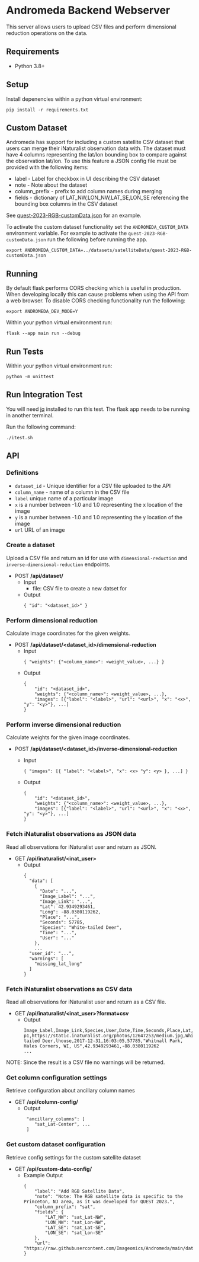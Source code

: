 # Andromeda Backend Webserver
This server allows users to upload CSV files and perform dimensional reduction operations on the data.


## Requirements

- Python 3.8+

## Setup

Install depenencies within a python virtual environment:

```
pip install -r requirements.txt
```

## Custom Dataset
Andromeda has support for including a custom satellite CSV dataset that users can merge their iNaturalist observation data with. The dataset must have 4 columns representing the lat/lon bounding box to compare against the observation lat/lon. To use this feature a JSON config file must be provided with the following items:
- label - Label for checkbox in UI describing the CSV dataset
- note - Note about the dataset
- column_prefix - prefix to add column names during merging
- fields - dictionary of LAT_NW,LON_NW,LAT_SE,LON_SE referencing the bounding box columns in the CSV dataset

See [quest-2023-RGB-customData.json](../datasets/satelliteData/quest-2023-RGB-customData.json) for an example.

 
To activate the custom dataset functionality set the `ANDROMEDA_CUSTOM_DATA` environment variable.
For example to activate the `quest-2023-RGB-customData.json` run the following before running the app.
```
export ANDROMEDA_CUSTOM_DATA=../datasets/satelliteData/quest-2023-RGB-customData.json
```

## Running

By default flask performs CORS checking which is useful in production.
When developing locally this can cause problems when using the API from a web browser.
To disable CORS checking functionality run the following:

```
export ANDROMEDA_DEV_MODE=Y
```

Within your python virtual environment run:

```
flask --app main run --debug
```

## Run Tests

Within your python virtual environment run:

```
python -m unittest
```

## Run Integration Test

You will need [jq](https://stedolan.github.io/jq/) installed to run this test.
The flask app needs to be running in another terminal.

Run the following command:

```
./itest.sh
```

## API
### Definitions
- `dataset_id` - Unique identifier for a CSV file uploaded to the API
- `column_name` - name of a column in the CSV file
- `label` unique name of a particular image
- `x` is a number between -1.0 and 1.0 representing the x location of the image
- `y` is a number between -1.0 and 1.0 representing the y location of the image
- `url` URL of an image

### Create a dataset
Upload a CSV file and return an id for use with `dimensional-reduction` and `inverse-dimensional-reduction` endpoints.
- POST __/api/dataset/__
  - Input
    - file: CSV file to create a new datset for
  - Output
    ```
    { "id": "<dataset_id>" }
    ```

### Perform dimensional reduction
Calculate image coordinates for the given weights.
- POST __/api/dataset/<dataset_id>/dimensional-reduction__
  - Input
    ```
    { "weights": {"<column_name>": <weight_value>, ...} }
    ```
  - Output
    ```
    { 
        "id": "<dataset_id>",
        "weights": {"<column_name>": <weight_value>, ...},
        "images": [{"label": "<label>", "url": "<url>", "x": "<x>", "y": "<y>"}, ...]
    }
    ```

### Perform inverse dimensional reduction
Calculate weights for the given image coordinates.
- POST __/api/dataset/<dataset_id>/inverse-dimensional-reduction__
  - Input
    ```  
    { "images": [{ "label": "<label>", "x": <x> "y": <y> }, ...] }
    ```

  - Output
    ```  
    {
        "id": "<dataset_id>",
        "weights": {"<column_name>": <weight_value>, ...},
        "images": [{"label": "<label>", "url": "<url>", "x": "<x>", "y": "<y>"}, ...]
    }
    ```

### Fetch iNaturalist observations as JSON data
Read all observations for iNaturalist user and return as JSON.
- GET __/api/inaturalist/<inat_user>__
  - Output
    ```  
    {
      "data": [
        {
          "Date": "...",
          "Image_Label": "...",
          "Image_Link": "...",
          "Lat": 42.9349293461,
          "Long": -88.0380119262,
          "Place": "...",
          "Seconds": 57785,
          "Species": "White-tailed Deer",
          "Time": "...",
          "User": "..."
        },
        ...
      "user_id": "...",
      "warnings": [
        "missing_lat_long"
      ]
    }
    ```

### Fetch iNaturalist observations as CSV data
Read all observations for iNaturalist user and return as a CSV file.
- GET __/api/inaturalist/<inat_user>?format=csv__
  - Output
    ```  
    Image_Label,Image_Link,Species,User,Date,Time,Seconds,Place,Lat,Long
    p1,https://static.inaturalist.org/photos/12647253/medium.jpg,White-tailed Deer,lhouse,2017-12-31,16:03:05,57785,"Whitnall Park, Hales Corners, WI, US",42.9349293461,-88.0380119262
    ...
    ```
NOTE: Since the result is a CSV file no warnings will be returned.

### Get column configuration settings
Retrieve configuration about ancillary column names
- GET __/api/column-config/__
  - Output
    ```
     "ancillary_columns": [
        "sat_Lat-Center", ...
     ]
    ```

### Get custom dataset configuration
Retrieve config settings for the custom satellite dataset
- GET __/api/custom-data-config/__
  - Example Output
    ```
    {
        "label": "Add RGB Satellite Data",
        "note": "Note: The RGB satellite data is specific to the Princeton, NJ area, as it was developed for QUEST 2023.",
        "column_prefix": "sat",
        "fields": {
            "LAT_NW": "sat_Lat-NW",
            "LON_NW": "sat_Lon-NW",
            "LAT_SE": "sat_Lat-SE",
            "LON_SE": "sat_Lon-SE"
        },
        "url": "https://raw.githubusercontent.com/Imageomics/Andromeda/main/datasets/satelliteData/satRgbFinal4.csv"
    }
    ```
